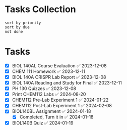 
# Tasks Collection
```tasks
sort by priority
sort by due
not done
``` 

# Tasks

- [x] BIOL 140AL Course Evaluation ✅ 2023-12-08
- [x] CHEM 111 Homework ✅ 2023-12-11
- [x] BIOL 140A CRISPR Lab Report ✅ 2023-12-08
- [x] BIOL 140A Reading and Study for Final ✅ 2023-12-11
- [x] PH 130 Quizzes ✅ 2023-12-08
- [x] Print CHEM112 Labs ✅ 2024-08-20
- [x] CHEM112 Pre-Lab Experiment 1 ✅ 2024-01-22
- [x] CHEM112 Post-Lab Experiment 1 ✅ 2024-02-08
- [x] BIOL140BL Assignment ✅ 2024-01-18
	- [x] Completed, Turn it in ✅ 2024-01-18
- [x] BIOL140B Quiz ✅ 2024-01-19